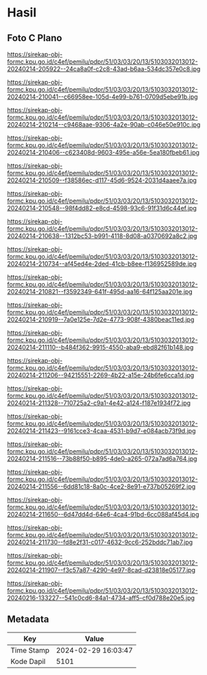 # Hasil

## Foto C Plano

https://sirekap-obj-formc.kpu.go.id/c4ef/pemilu/pdpr/51/03/03/20/13/5103032013012-20240214-205922--24ca8a0f-c2c8-43ad-b6aa-534dc357e0c8.jpg

https://sirekap-obj-formc.kpu.go.id/c4ef/pemilu/pdpr/51/03/03/20/13/5103032013012-20240214-210041--c66958ee-105d-4e99-b761-0709d5ebe91b.jpg

https://sirekap-obj-formc.kpu.go.id/c4ef/pemilu/pdpr/51/03/03/20/13/5103032013012-20240214-210214--c9468aae-9306-4a2e-90ab-c046e50e910c.jpg

https://sirekap-obj-formc.kpu.go.id/c4ef/pemilu/pdpr/51/03/03/20/13/5103032013012-20240214-210406--c623408d-9603-495e-a56e-5ea180fbeb61.jpg

https://sirekap-obj-formc.kpu.go.id/c4ef/pemilu/pdpr/51/03/03/20/13/5103032013012-20240214-210509--f38586ec-d117-45d6-9524-2031d4aaee7a.jpg

https://sirekap-obj-formc.kpu.go.id/c4ef/pemilu/pdpr/51/03/03/20/13/5103032013012-20240214-210548--98f4dd82-e8cd-4598-93c6-91f31d6c44ef.jpg

https://sirekap-obj-formc.kpu.go.id/c4ef/pemilu/pdpr/51/03/03/20/13/5103032013012-20240214-210638--1312bc53-b991-4118-8d08-a0370692a8c2.jpg

https://sirekap-obj-formc.kpu.go.id/c4ef/pemilu/pdpr/51/03/03/20/13/5103032013012-20240214-210734--af45ed4e-2ded-41cb-b8ee-f136952589de.jpg

https://sirekap-obj-formc.kpu.go.id/c4ef/pemilu/pdpr/51/03/03/20/13/5103032013012-20240214-210821--f3592349-641f-495d-aa16-64f125aa201e.jpg

https://sirekap-obj-formc.kpu.go.id/c4ef/pemilu/pdpr/51/03/03/20/13/5103032013012-20240214-210919--7a0e125e-7d2e-4773-908f-4380beac11ed.jpg

https://sirekap-obj-formc.kpu.go.id/c4ef/pemilu/pdpr/51/03/03/20/13/5103032013012-20240214-211110--b484f362-9915-4550-aba9-ebd82f61b148.jpg

https://sirekap-obj-formc.kpu.go.id/c4ef/pemilu/pdpr/51/03/03/20/13/5103032013012-20240214-211206--94215551-2269-4b22-a15e-24b6fe6cca1d.jpg

https://sirekap-obj-formc.kpu.go.id/c4ef/pemilu/pdpr/51/03/03/20/13/5103032013012-20240214-211328--710725a2-c9a1-4e42-a124-f187e1934f72.jpg

https://sirekap-obj-formc.kpu.go.id/c4ef/pemilu/pdpr/51/03/03/20/13/5103032013012-20240214-211423--9161cce3-4caa-4531-b9d7-e084acb73f9d.jpg

https://sirekap-obj-formc.kpu.go.id/c4ef/pemilu/pdpr/51/03/03/20/13/5103032013012-20240214-211516--73b88f50-b895-4de0-a265-072a7ad6a764.jpg

https://sirekap-obj-formc.kpu.go.id/c4ef/pemilu/pdpr/51/03/03/20/13/5103032013012-20240214-211556--6dd81c18-8a0c-4ce2-8e91-e737b05269f2.jpg

https://sirekap-obj-formc.kpu.go.id/c4ef/pemilu/pdpr/51/03/03/20/13/5103032013012-20240214-211650--6d47dd4d-64e6-4ca4-91bd-6cc088af45d4.jpg

https://sirekap-obj-formc.kpu.go.id/c4ef/pemilu/pdpr/51/03/03/20/13/5103032013012-20240214-211730--fd8e2f31-c017-4632-9cc6-252bddc71ab7.jpg

https://sirekap-obj-formc.kpu.go.id/c4ef/pemilu/pdpr/51/03/03/20/13/5103032013012-20240214-211907--f3c57a87-4290-4e97-8cad-d23818e05177.jpg

https://sirekap-obj-formc.kpu.go.id/c4ef/pemilu/pdpr/51/03/03/20/13/5103032013012-20240216-133227--541c0cd6-84a1-4734-aff5-cf0d788e20e5.jpg


## Metadata

| Key        | Value               |
| ---------- | ------------------- |
| Time Stamp | 2024-02-29 16:03:47 |
| Kode Dapil | 5101                |



